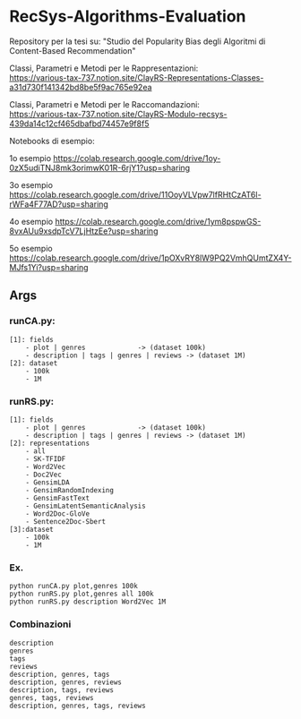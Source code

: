 # RecSys-Algorithms-Evaluation
Repository per la tesi su: "Studio del Popularity Bias degli Algoritmi di Content-Based Recommendation"

Classi, Parametri e Metodi per le Rappresentazioni:<br />
https://various-tax-737.notion.site/ClayRS-Representations-Classes-a31d730f141342bd8be5f9ac765e92ea

Classi, Parametri e Metodi per le Raccomandazioni: <br />
https://various-tax-737.notion.site/ClayRS-Modulo-recsys-439da14c12cf465dbafbd74457e9f8f5

Notebooks di esempio:

1o esempio
https://colab.research.google.com/drive/1oy-0zX5udiTNJ8mk3orimwK01R-6rjY1?usp=sharing

3o esempio
https://colab.research.google.com/drive/11OoyVLVpw7lfRHtCzAT6l-rWFa4F77AD?usp=sharing

4o esempio
https://colab.research.google.com/drive/1ym8pspwGS-8vxAUu9xsdpTcV7LjHtzEe?usp=sharing

5o esempio
https://colab.research.google.com/drive/1pOXvRY8lW9PQ2VmhQUmtZX4Y-MJfs1Yi?usp=sharing

## Args
### runCA.py:
	[1]: fields
		- plot | genres		 		-> (dataset 100k)
		- description | tags | genres | reviews -> (dataset 1M)
	[2]: dataset
		- 100k
		- 1M
		
### runRS.py:
	[1]: fields
		- plot | genres		 		-> (dataset 100k)
		- description | tags | genres | reviews -> (dataset 1M)
	[2]: representations
		- all
		- SK-TFIDF
    	- Word2Vec
		- Doc2Vec 
    	- GensimLDA
		- GensimRandomIndexing
		- GensimFastText
		- GensimLatentSemanticAnalysis
    	- Word2Doc-GloVe
		- Sentence2Doc-Sbert
	[3]:dataset
		- 100k
		- 1M

### Ex.
	python runCA.py plot,genres 100k
	python runRS.py plot,genres all 100k
	python runRS.py description Word2Vec 1M

### Combinazioni
	description
    genres
    tags
    reviews
    description, genres, tags
    description, genres, reviews
    description, tags, reviews
    genres, tags, reviews
    description, genres, tags, reviews